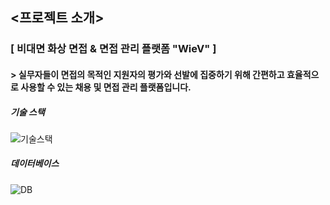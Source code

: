## <프로젝트 소개>

### [ 비대면 화상 면접 & 면접 관리 플랫폼 "WieV" ]

#### > 실무자들이 면접의 목적인 지원자의 평가와 선발에 집중하기 위해 간편하고 효율적으로 사용할 수 있는 채용 및 면접 관리 플랫폼입니다.

##### 기술 스택

![기술스택](/uploads/4f0d10a7c199746150f3cb11b0d503fa/기술스택.png)

##### 데이터베이스

![DB](/uploads/1d7f664bef197b5f2f3843e38c114664/DB.png)


